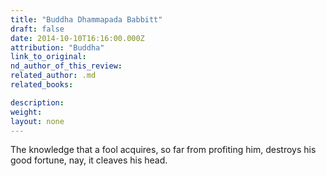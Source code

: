 ```yaml
---
title: "Buddha Dhammapada Babbitt"
draft: false
date: 2014-10-10T16:16:00.000Z
attribution: "Buddha"
link_to_original:
nd_author_of_this_review:
related_author: .md
related_books:

description:
weight:
layout: none
---
```

The knowledge that a fool acquires, so far from profiting him, destroys his good fortune, nay, it cleaves his head.

